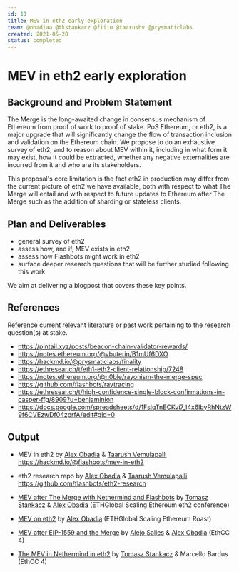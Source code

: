 ```yaml
---
id: 11
title: MEV in eth2 early exploration
team: @obadiaa @tkstankacz @fiiiu @taarushv @prysmaticlabs
created: 2021-05-28
status: completed
---
```


# MEV in eth2 early exploration


## Background and Problem Statement
The Merge is the long-awaited change in consensus mechanism of Ethereum from proof of work to proof of stake. PoS Ethereum, or eth2, is a major upgrade that will significantly change the flow of transaction inclusion and validation on the Ethereum chain. We propose to do an exhaustive survey of eth2, and to reason about MEV within it, including in what form it may exist, how it could be extracted, whether any negative externalities are incurred from it and who are its stakeholders.

This proposal's core limitation is the fact eth2 in production may differ from the current picture of eth2 we have available, both with respect to what The Merge will entail and with respect to future updates to Ethereum after The Merge such as the addition of sharding or stateless clients.

## Plan and Deliverables
- general survey of eth2
- assess how, and if, MEV exists in eth2
- assess how Flashbots might work in eth2
- surface deeper research questions that will be further studied following this work

We aim at delivering a blogpost that covers these key points.


## References
Reference current relevant literature or past work pertaining to the research question(s) at stake.
- https://pintail.xyz/posts/beacon-chain-validator-rewards/
- https://notes.ethereum.org/@vbuterin/B1mUf6DXO
- https://hackmd.io/@prysmaticlabs/finality
- https://ethresear.ch/t/eth1-eth2-client-relationship/7248
- https://notes.ethereum.org/@n0ble/rayonism-the-merge-spec
- https://github.com/flashbots/raytracing
- https://ethresear.ch/t/high-confidence-single-block-confirmations-in-casper-ffg/8909?u=benjaminion
- https://docs.google.com/spreadsheets/d/1FslqTnECKvi7_l4x6lbyRhNtzW9f6CVEzwDf04zprfA/edit#gid=0

## Output
- MEV in eth2 by [Alex Obadia](https://twitter.com/ObadiaAlex) & [Taarush Vemulapalli](https://twitter.com/taarushv) https://hackmd.io/@flashbots/mev-in-eth2

- eth2 research repo by [Alex Obadia](https://twitter.com/ObadiaAlex) & [Taarush Vemulapalli](https://twitter.com/taarushv) https://github.com/flashbots/eth2-research

- [MEV after The Merge with Nethermind and Flashbots](https://youtu.be/Hjd9WowOa3g) by [Tomasz Stankacz](https://twitter.com/tkstanczak) & [Alex Obadia](https://twitter.com/ObadiaAlex) (ETHGlobal Scaling Ethereum eth2 conference)

- [MEV on eth2](https://youtu.be/zsgC6mNP9eU) by [Alex Obadia](https://twitter.com/ObadiaAlex) (ETHGlobal Scaling Ethereum Roast)

- [MEV after EIP-1559 and the Merge](https://youtu.be/XhZ2FDMdVUM) by [Alejo Salles](https://twitter.com/fiiiu_) & [Alex Obadia](https://twitter.com/ObadiaAlex) (EthCC 4)

- [The MEV in Nethermind in eth2](https://youtu.be/6MeKNSqC2es) by [Tomasz Stankacz](https://twitter.com/tkstanczak) & Marcello Bardus (EthCC 4)
